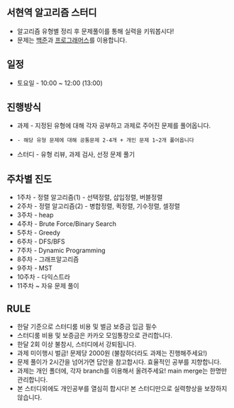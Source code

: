 

## 서현역 알고리즘 스터디

* 알고리즘 유형별 정리 후 문제풀이를 통해 실력을 키워봅시다!
* 문제는 [백준](https://www.acmicpc.net/)과 [프로그래머스](https://programmers.co.kr/)를 이용합니다.

## 일정

* 토요일 - 10:00 ~ 12:00 (13:00)

## 진행방식

* 과제 - 지정된 유형에 대해 각자 공부하고 과제로 주어진 문제를 풀어옵니다.
*     - 해당 유형 문제에 대해 공통문제 2-4개 + 개인 문제 1~2개 풀어옵니다
* 스터디 - 유형 리뷰, 과제 검사, 선정 문제 풀기

## 주차별 진도

* 1주차 - 정렬 알고리즘(1) - 선택정렬, 삽입정렬, 버블정렬
* 2주차 - 정렬 알고리즘(2) - 병합정렬, 퀵정렬, 기수정렬, 셀정렬
* 3주차 - heap
* 4주차 - Brute Force/Binary Search
* 5주차 - Greedy
* 6주차 - DFS/BFS
* 7주차 - Dynamic Programming
* 8주차 - 그래프알고리즘
* 9주차 - MST
* 10주차 - 다익스트라
* 11주차 ~ 자유 문제 풀이

## RULE

* 한달 기준으로 스터디룸 비용 및 벌금 보증금 입금 필수
* 스터디룸 비용 및 보증금은 카카오 모임통장으로 관리합니다.
* 한달 2회 이상 불참시, 스터디에서 강퇴됩니다.
* 과제 미이행시 벌금! 문제당 2000원 (불참하더라도 과제는 진행해주세요!)
* 문제 풀이가 2시간을 넘어가면 답안을 참고합시다. 효율적인 공부를 지향합니다.
* 과제는 개인 폴더에, 각자 branch를 이용해서 올려주세요! main merge는 한명만 관리합니다.
* 본 스터디외에도 개인공부를 열심히 합시다! 본 스터디만으로 실력향상을 보장하지 않습니다.


